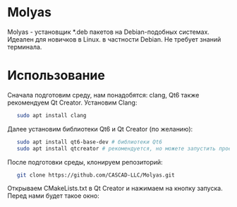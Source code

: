 # Molyas
Molyas - установщик *.deb пакетов на Debian-подобных системах. Идеален для новичков в Linux. в частности Debian. Не требует знаний терминала.

# Использование
Сначала подготовим среду, нам понадобятся: clang, Qt6 также рекомендуем Qt Creator. Установим Clang:

```bash
   sudo apt install clang
```
Далее установим библиотеки Qt6 и Qt Creator (по желанию):

```bash
   sudo apt install qt6-base-dev # библиотеки Qt6
   sudo apt install qtcreator # рекомендуется, но можете запустить проект другим способом
```
После подготовки среды, клонируем репозиторий:
```bash
   git clone https://github.com/CASCAD-LLC/Molyas.git
```
Открываем CMakeLists.txt в Qt Creator и нажимаем на кнопку запуска. Перед нами будет такое окно:
